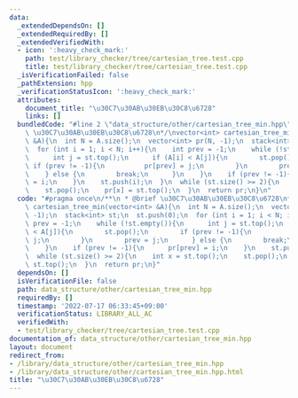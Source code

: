```yaml
---
data:
  _extendedDependsOn: []
  _extendedRequiredBy: []
  _extendedVerifiedWith:
  - icon: ':heavy_check_mark:'
    path: test/library_checker/tree/cartesian_tree.test.cpp
    title: test/library_checker/tree/cartesian_tree.test.cpp
  _isVerificationFailed: false
  _pathExtension: hpp
  _verificationStatusIcon: ':heavy_check_mark:'
  attributes:
    document_title: "\u30C7\u30AB\u30EB\u30C8\u6728"
    links: []
  bundledCode: "#line 2 \"data_structure/other/cartesian_tree_min.hpp\"\n/**\n * @brief\
    \ \u30C7\u30AB\u30EB\u30C8\u6728\n*/\nvector<int> cartesian_tree_min(vector<int>\
    \ &A){\n  int N = A.size();\n  vector<int> pr(N, -1);\n  stack<int> st;\n  st.push(0);\n\
    \  for (int i = 1; i < N; i++){\n    int prev = -1;\n    while (!st.empty()){\n\
    \      int j = st.top();\n      if (A[i] < A[j]){\n        st.pop();\n       \
    \ if (prev != -1){\n          pr[prev] = j;\n        }\n        prev = j;\n  \
    \    } else {\n        break;\n      }\n    }\n    if (prev != -1){\n      pr[prev]\
    \ = i;\n    }\n    st.push(i);\n  }\n  while (st.size() >= 2){\n    int x = st.top();\n\
    \    st.pop();\n    pr[x] = st.top();\n  }\n  return pr;\n}\n"
  code: "#pragma once\n/**\n * @brief \u30C7\u30AB\u30EB\u30C8\u6728\n*/\nvector<int>\
    \ cartesian_tree_min(vector<int> &A){\n  int N = A.size();\n  vector<int> pr(N,\
    \ -1);\n  stack<int> st;\n  st.push(0);\n  for (int i = 1; i < N; i++){\n    int\
    \ prev = -1;\n    while (!st.empty()){\n      int j = st.top();\n      if (A[i]\
    \ < A[j]){\n        st.pop();\n        if (prev != -1){\n          pr[prev] =\
    \ j;\n        }\n        prev = j;\n      } else {\n        break;\n      }\n\
    \    }\n    if (prev != -1){\n      pr[prev] = i;\n    }\n    st.push(i);\n  }\n\
    \  while (st.size() >= 2){\n    int x = st.top();\n    st.pop();\n    pr[x] =\
    \ st.top();\n  }\n  return pr;\n}"
  dependsOn: []
  isVerificationFile: false
  path: data_structure/other/cartesian_tree_min.hpp
  requiredBy: []
  timestamp: '2022-07-17 06:33:45+09:00'
  verificationStatus: LIBRARY_ALL_AC
  verifiedWith:
  - test/library_checker/tree/cartesian_tree.test.cpp
documentation_of: data_structure/other/cartesian_tree_min.hpp
layout: document
redirect_from:
- /library/data_structure/other/cartesian_tree_min.hpp
- /library/data_structure/other/cartesian_tree_min.hpp.html
title: "\u30C7\u30AB\u30EB\u30C8\u6728"
---
```

